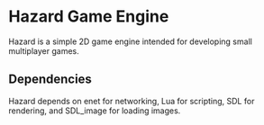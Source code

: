 # Hazard Game Engine
Hazard is a simple 2D game engine intended for developing small multiplayer games.

## Dependencies
Hazard depends on enet for networking, Lua for scripting, SDL for rendering, and SDL_image for
loading images.
